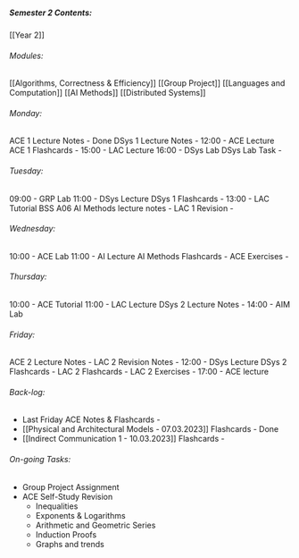 ##### Semester 2 Contents:
 [[Year 2]]
###### Modules:
 [[Algorithms, Correctness & Efficiency]]
 [[Group Project]]
 [[Languages and Computation]]
 [[AI Methods]]
 [[Distributed Systems]]

###### Monday:
ACE 1 Lecture Notes -  Done
DSys 1 Lecture Notes - 
12:00 - ACE Lecture 
ACE 1 Flashcards -
15:00 - LAC Lecture 
16:00 - DSys Lab 
DSys Lab Task - 
###### Tuesday:
09:00 - GRP Lab
11:00 - DSys Lecture
DSys 1 Flashcards - 
13:00 - LAC Tutorial BSS A06
AI Methods lecture notes -
LAC 1 Revision -
###### Wednesday:
10:00 - ACE Lab
11:00 - AI Lecture
AI Methods Flashcards -
ACE Exercises -
###### Thursday:
10:00 - ACE Tutorial
11:00 - LAC Lecture
DSys 2 Lecture Notes -
14:00 - AIM Lab
###### Friday:
ACE 2 Lecture Notes - 
LAC 2 Revision Notes - 
12:00 - DSys Lecture 
DSys 2 Flashcards - 
LAC 2 Flashcards -
LAC 2 Exercises -
17:00 - ACE lecture


###### Back-log:
- Last Friday ACE Notes & Flashcards -
- [[Physical and Architectural Models - 07.03.2023]] Flashcards - Done
- [[Indirect Communication 1 - 10.03.2023]] Flashcards -
###### On-going Tasks:
- Group Project Assignment
- ACE Self-Study Revision
	- Inequalities
	- Exponents & Logarithms
	- Arithmetic and Geometric Series
	- Induction Proofs
	- Graphs and trends